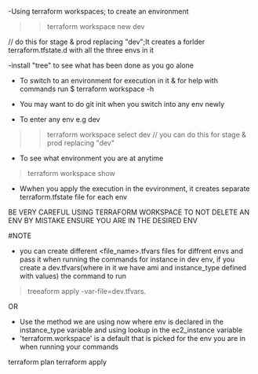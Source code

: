 -Using terraform workspaces; to create an environment 

>> terraform workspace new dev               

// do this for stage & prod replacing "dev";It creates a forlder terraform.tfstate.d with all the three envs in it

-install "tree" to see what has been done as you go alone

- To switch to an environment for execution in it & for help with commands run
$ terraform workspace -h
- You may want to do  git init when you switch into any env newly

- To enter any env e.g dev
>> terraform workspace select dev            // you can do this for stage & prod replacing "dev"

- To see what environment you are at anytime 
> terraform workspace show

- Wwhen you apply the execution in the evvironment, it creates separate terraform.tfstate file for each env


BE VERY CAREFUL USING TERRAFORM WORKSPACE TO NOT DELETE AN ENV BY MISTAKE ENSURE YOU ARE IN THE DESIRED ENV

#NOTE 
- you can create different <file_name>.tfvars files for diffrent envs and pass it when running the commands for instance in dev env, if you create a dev.tfvars(where in it we have ami and instance_type defined with values) the command to run 
> treeaform apply -var-file=dev.tfvars.

 OR

- Use the method we are using now where env is declared in the instance_type variable and using lookup in the ec2_instance variable
- 'terraform.workspace' is a default that is picked for the env you are in when running your commands

terraform plan
terraform apply

